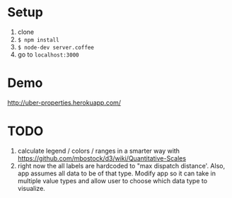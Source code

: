# Setup

1. clone
2. ```$ npm install```
3. ```$ node-dev server.coffee```
4. go to ```localhost:3000```

# Demo 

http://uber-properties.herokuapp.com/

# TODO
1. calculate legend / colors / ranges in a smarter way with https://github.com/mbostock/d3/wiki/Quantitative-Scales
2. right now the all labels are hardcoded to "max dispatch distance'. Also, app assumes all data to be of that type. Modify app so it can take in multiple value types and allow user to choose which data type to visualize. 
